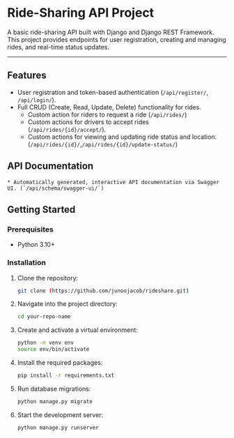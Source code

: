 # Ride-Sharing API Project

A basic ride-sharing API built with Django and Django REST Framework. This project provides endpoints for user registration, creating and managing rides, and real-time status updates.

---

## Features

- User registration and token-based authentication (`/api/register/`, `/api/login/`).
- Full CRUD (Create, Read, Update, Delete) functionality for rides.
    * Custom action for riders to request a ride (`/api/rides/`)
    * Custom actions for drivers to accept rides (`/api/rides/{id}/accept/`).
    * Custom actions for viewing and updating ride status and location.(`/api/rides/{id}/`,`/api/rides/{id}/update-status/`)

## API Documentation

    * Automatically generated, interactive API documentation via Swagger UI. (`/api/schema/swagger-ui/`)
## Getting Started

### Prerequisites

- Python 3.10+

### Installation

1.  Clone the repository:
    ```sh
    git clone (https://github.com/junoojacob/rideshare.git)
    ```
2.  Navigate into the project directory:
    ```sh
    cd your-repo-name
    ```
3.  Create and activate a virtual environment:
    ```sh
    python -m venv env
    source env/bin/activate  
    ```
4.  Install the required packages:
    ```sh
    pip install -r requirements.txt
    ```
5.  Run database migrations:
    ```sh
    python manage.py migrate
    ```
6.  Start the development server:
    ```sh
    python manage.py runserver
    ```